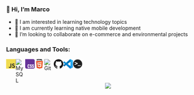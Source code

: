 ### 👋 Hi, I’m Marco
- 👀 I am interested in learning technology topics
- 🌱 I am currently learning native mobile development
- 💞️ I’m looking to collaborate on e-commerce and environmental projects
  
### Languages and Tools:
<div align="left">  
<img align="left" alt="JavaScript" width="26px" src="https://raw.githubusercontent.com/github/explore/80688e429a7d4ef2fca1e82350fe8e3517d3494d/topics/javascript/javascript.png" />
<img align="left" alt="MySQL" width="26px" src="https://www.freepnglogos.com/uploads/logo-mysql-png/logo-mysql-mysql-logo-png-images-are-download-crazypng-21.png" />
<img align="left" alt="CSS3" width="26px" src="https://raw.githubusercontent.com/github/explore/80688e429a7d4ef2fca1e82350fe8e3517d3494d/topics/css/css.png" />
<img align="left" alt="HTML5" width="26px" src="https://raw.githubusercontent.com/github/explore/80688e429a7d4ef2fca1e82350fe8e3517d3494d/topics/html/html.png" />
<img align="left" alt="Git" width="26px" src="https://cdn.iconscout.com/icon/free/png-256/git-18-1175219.png" />
<img align="left" alt="GitHub" width="26px" src="https://raw.githubusercontent.com/github/explore/78df643247d429f6cc873026c0622819ad797942/topics/github/github.png" />
<img align="left" alt="Visual Studio Code" width="26px" src="https://raw.githubusercontent.com/github/explore/80688e429a7d4ef2fca1e82350fe8e3517d3494d/topics/visual-studio-code/visual-studio-code.png" />
<img align="left" alt="HTML5" width="26px" src="https://raw.githubusercontent.com/github/explore/80688e429a7d4ef2fca1e82350fe8e3517d3494d/topics/terminal/terminal.png" />
</div>
<br><br><br>
<p align="center">
  <picture>
    <source
      srcset="https://github-readme-stats.vercel.app/api?username=lemicode&show_icons=true&theme=radical"
      media="(prefers-color-scheme: dark)"
    />
    <source
      srcset="https://github-readme-stats.vercel.app/api?username=lemicode&show_icons=true"
      media="(prefers-color-scheme: dark), (prefers-color-scheme: no-preferences)"
    />
    <img src="https://github-readme-stats.vercel.app/api?username=lemicode&show_icons=true" />
  </picture>
</p> 
  

<!---
lemicode/lemicode is a ✨ special ✨ repository because its `README.md` (this file) appears on your GitHub profile.
You can click the Preview link to take a look at your changes.
--->
